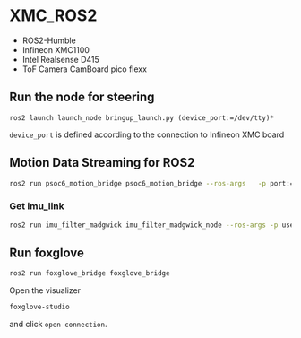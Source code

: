 # XMC_ROS2

- ROS2-Humble
- Infineon XMC1100
- Intel Realsense D415
- ToF Camera CamBoard pico flexx

## Run the node for steering
```
ros2 launch launch_node bringup_launch.py (device_port:=/dev/tty)*
```
`device_port` is defined according to the connection to Infineon XMC board

## Motion Data Streaming for ROS2

```bash
ros2 run psoc6_motion_bridge psoc6_motion_bridge --ros-args   -p port:=/dev/ttyACM0   -p baud:=230400   -p frame_id:=imu_link   -p topic:=/imu/data
```

### Get imu_link
```bash
ros2 run imu_filter_madgwick imu_filter_madgwick_node --ros-args -p use_mag:=false -p world_frame:=enu -r imu/data_raw:=/imu/data -r imu/data:=/imu/data_oriented
```

## Run foxglove
```bash
ros2 run foxglove_bridge foxglove_bridge
```

Open the visualizer
```bash
foxglove-studio
```
and click `open connection`.
